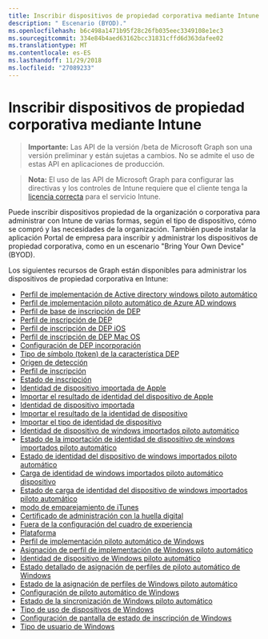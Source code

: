 ```yaml
---
title: Inscribir dispositivos de propiedad corporativa mediante Intune
description: " Escenario (BYOD)."
ms.openlocfilehash: b6c498a1471b95f28c26fb035eec3349108e1ec3
ms.sourcegitcommit: 334e84b4aed63162bcc31831cffd6d363dafee02
ms.translationtype: MT
ms.contentlocale: es-ES
ms.lasthandoff: 11/29/2018
ms.locfileid: "27089233"
---
```

# <a name="enroll-corporate-owned-devices-by-using-intune"></a>Inscribir dispositivos de propiedad corporativa mediante Intune

> **Importante:** Las API de la versión /beta de Microsoft Graph son una versión preliminar y están sujetas a cambios. No se admite el uso de estas API en aplicaciones de producción.

> **Nota:** El uso de las API de Microsoft Graph para configurar las directivas y los controles de Intune requiere que el cliente tenga la [licencia correcta](https://www.microsoft.com/en-us/cloud-platform/microsoft-intune-pricing) para el servicio Intune.

Puede inscribir dispositivos propiedad de la organización o corporativa para administrar con Intune de varias formas, según el tipo de dispositivo, cómo se compró y las necesidades de la organización. También puede instalar la aplicación Portal de empresa para inscribir y administrar los dispositivos de propiedad corporativa, como en un escenario "Bring Your Own Device" (BYOD).

Los siguientes recursos de Graph están disponibles para administrar los dispositivos de propiedad corporativa en Intune:

- [Perfil de implementación de Active directory windows piloto automático](intune-enrollment-activedirectorywindowsautopilotdeploymentprofile.md)
- [Perfil de implementación piloto automático de Azure AD windows](intune-enrollment-azureadwindowsautopilotdeploymentprofile.md)
- [Perfil de base de inscripción de DEP](intune-enrollment-depenrollmentbaseprofile.md)
- [Perfil de inscripción de DEP](intune-enrollment-depenrollmentprofile.md)
- [Perfil de inscripción de DEP iOS](intune-enrollment-depiosenrollmentprofile.md)
- [Perfil de inscripción de DEP Mac OS](intune-enrollment-depmacosenrollmentprofile.md)
- [Configuración de DEP incorporación](intune-enrollment-deponboardingsetting.md)
- [Tipo de símbolo (token) de la característica DEP](intune-enrollment-deptokentype.md)
- [Origen de detección](intune-enrollment-discoverysource.md)
- [Perfil de inscripción](intune-enrollment-enrollmentprofile.md)
- [Estado de inscripción](intune-enrollment-enrollmentstate.md)
- [Identidad de dispositivo importada de Apple](intune-enrollment-importedappledeviceidentity.md)
- [Importar el resultado de identidad del dispositivo de Apple](intune-enrollment-importedappledeviceidentityresult.md)
- [Identidad de dispositivo importada](intune-enrollment-importeddeviceidentity.md)
- [Importar el resultado de la identidad de dispositivo](intune-enrollment-importeddeviceidentityresult.md)
- [Importar el tipo de identidad de dispositivo](intune-enrollment-importeddeviceidentitytype.md)
- [Identidad de dispositivo de windows importados piloto automático](intune-enrollment-importedwindowsautopilotdeviceidentity.md)
- [Estado de la importación de identidad de dispositivo de windows importados piloto automático](intune-enrollment-importedwindowsautopilotdeviceidentityimportstatus.md)
- [Estado de identidad del dispositivo de windows importados piloto automático](intune-enrollment-importedwindowsautopilotdeviceidentitystate.md)
- [Carga de identidad de windows importados piloto automático dispositivo](intune-enrollment-importedwindowsautopilotdeviceidentityupload.md)
- [Estado de carga de identidad del dispositivo de windows importados piloto automático](intune-enrollment-importedwindowsautopilotdeviceidentityuploadstatus.md)
- [modo de emparejamiento de iTunes](intune-enrollment-itunespairingmode.md)
- [Certificado de administración con la huella digital](intune-enrollment-managementcertificatewiththumbprint.md)
- [Fuera de la configuración del cuadro de experiencia](intune-enrollment-outofboxexperiencesettings.md)
- [Plataforma](intune-enrollment-platform.md)
- [Perfil de implementación piloto automático de Windows](intune-enrollment-windowsautopilotdeploymentprofile.md)
- [Asignación de perfil de implementación de Windows piloto automático](intune-enrollment-windowsautopilotdeploymentprofileassignment.md)
- [Identidad de dispositivo de Windows piloto automático](intune-enrollment-windowsautopilotdeviceidentity.md)
- [Estado detallado de asignación de perfiles de piloto automático de Windows](intune-enrollment-windowsautopilotprofileassignmentdetailedstatus.md)
- [Estado de la asignación de perfiles de Windows piloto automático](intune-enrollment-windowsautopilotprofileassignmentstatus.md)
- [Configuración de piloto automático de Windows](intune-enrollment-windowsautopilotsettings.md)
- [Estado de la sincronización de Windows piloto automático](intune-enrollment-windowsautopilotsyncstatus.md)
- [Tipo de uso de dispositivos de Windows](intune-enrollment-windowsdeviceusagetype.md)
- [Configuración de pantalla de estado de inscripción de Windows](intune-enrollment-windowsenrollmentstatusscreensettings.md)
- [Tipo de usuario de Windows](intune-enrollment-windowsusertype.md)
